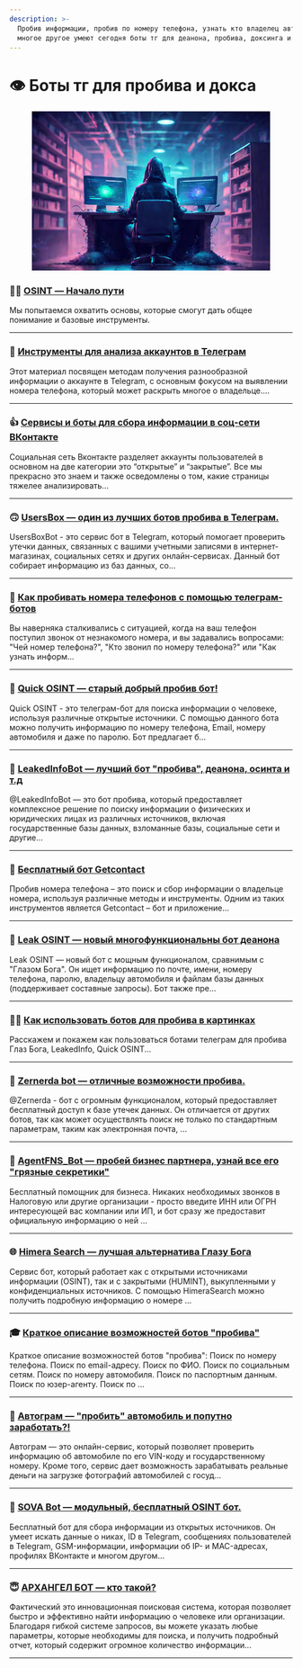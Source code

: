 ```yaml
---
description: >-
  Пробив информации, пробив по номеру телефона, узнать кто владелец авто и
  многое другое умеют сегодня боты тг для деанона, пробива, доксинга и OSINT.
---
```


# 👁️ Боты тг для пробива и докса

<figure><img src=".gitbook/assets/467a384ee2fb41ad93d5c28686d05600.jpeg" alt=""><figcaption></figcaption></figure>

### 🕵️‍♀️ [OSINT — Начало пути](osint-nachalo-puti/)

Мы попытаемся охватить основы, которые смогут дать общее понимание и базовые инструменты.

***

### :tophat: [Инструменты для анализа аккаунтов в Телеграм](osint-nachalo-puti/instrumenty-dlya-analiza-akkauntov-v-telegram.md)

Этот материал посвящен методам получения разнообразной информации о аккаунте в Telegram, с основным фокусом на выявлении номера телефона, который может раскрыть многое о владельце.…

***

### :thumbsup: [Сервисы и боты для сбора информации в соц-сети ВКонтакте](osint-nachalo-puti/servisy-i-boty-dlya-sbora-informacii-v-soc-seti-vkontakte.md)

Социальная сеть Вконтакте разделяет аккаунты пользователей в основном на две категории это “открытые” и “закрытые”. Все мы прекрасно это знаем и также осведомлены о том, какие страницы тяжелее анализировать…

***

### 🙃 [UsersBox — один из лучших ботов пробива в Телеграм.](readme/usersbox-moshnyi-tg-bot-probiva.md)

UsersBoxBot - это сервис бот в Telegram, который помогает проверить утечки данных, связанных с вашими учетными записями в интернет-магазинах, социальных сетях и других онлайн-сервисах. Данный бот собирает информацию из баз данных, со…

***

### 🤫 [Как пробивать номера телефонов с помощью телеграм-ботов](osint-nachalo-puti/kak-probivat-nomer-telefona-s-pomoshyu-telegram-bota.md)

Вы наверняка сталкивались с ситуацией, когда на ваш телефон поступил звонок от незнакомого номера, и вы задавались вопросами: "Чей номер телефона?", "Кто звонил по номеру телефона?" или "Как узнать информ…

***

### 📕 [Quick OSINT — старый добрый пробив бот!](readme/quick-osint-est-vse-sposoby-deanona-v-tom-chisle-i-po-foto..md)

Quick OSINT - это телеграм-бот для поиска информации о человеке, используя различные открытые источники. С помощью данного бота можно получить информацию по номеру телефона, Email, номеру автомобиля и даже по паролю. Бот предлагает б…

***

### 🦋 [LeakedInfoBot — лучший бот "пробива", деанона, осинта и т.д](readme/leakedinfobot-luchshii-bot-dlya-poiska-slitoi-informacii..md)

@LeakedInfoBot — это бот пробива, который предоставляет комплексное решение по поиску информации о физических и юридических лицах из различных источников, включая государственные базы данных, взломанные базы, социальные сети и другие…

***

### 📲 [Бесплатный бот Getcontact](readme/besplatnyi-bot-getcontact.md)

Пробив номера телефона – это поиск и сбор информации о владельце номера, используя различные методы и инструменты. Одним из таких инструментов является Getcontact – бот и приложение...

***

### 👀 [Leak OSINT — новый многофункциональны бот деанона](readme/leak-osint-novichok-no-ne-slabachek.md)

Leak OSINT — новый бот с мощным функционалом, сравнимым с "Глазом Бога". Он ищет информацию по почте, имени, номеру телефона, паролю, владельцу автомобиля и файлам базы данных (поддерживает составные запросы). Бот также пре…

***

### 👩‍💻 [Как использовать ботов для пробива в картинках](osint-nachalo-puti/kak-polzovatsya-botami-telegram-dlya-probiva-glaz-boga-leakedinfo-quick-osint.md)

Расскажем и покажем как пользоваться ботами телеграм для пробива Глаз Бога, LeakedInfo, Quick OSINT...

***

### 🎩 [Zernerda bot — отличные возможности пробива.](readme/zernerda-bot-otlichnye-vozmozhnosti-probiva..md)

@Zernerda - бот с огромным функционалом, который предоставляет бесплатный доступ к базе утечек данных. Он отличается от других ботов, так как может осуществлять поиск не только по стандартным параметрам, таким как электронная почта, …

***

### 👤 [**AgentFNS\_Bot — пробей бизнес партнера, узнай все его "грязные секретики"**](readme/agentfns\_bot-probei-biznes-partnera-uznai-vse-ego-gryaznye-sekretiki.md)

Бесплатный помощник для бизнеса. Никаких необходимых звонков в Налоговую или другие организации - просто введите ИНН или ОГРН интересующей вас компании или ИП, и бот сразу же предоставит официальную информацию о ней …

***

### 🌐 [Himera Search — лучшая альтернатива Глазу Бога](readme/himera-search-luchshaya-alternativa-glazu-boga.md)

Cервис бот, который работает как с открытыми источниками информации (OSINT), так и с закрытыми (HUMINT), выкупленными у конфиденциальных источников. С помощью HimeraSearch можно получить подробную информацию о номере …

***

### 🎓 [Краткое описание возможностей ботов "пробива"](osint-nachalo-puti/kratkoe-opisanie-vozmozhnostei-botov-probiva/)

Краткое описание возможностей ботов "пробива": Поиск по номеру телефона. Поиск по email-адресу. Поиск по ФИО. Поиск по социальным сетям. Поиск по номеру автомобиля. Поиск по паспортным данным. Поиск по юзер-агенту. Поиск по …

***

### 🚗 [Автограм — "пробить" автомобиль и попутно заработать?!](readme/avtogram-probit-avtomobil-i-poputno-zarabotat.md)

Автограм — это онлайн-сервис, который позволяет проверить информацию об автомобиле по его VIN-коду и государственному номеру. Кроме того, сервис дает возможность зарабатывать реальные деньги на загрузке фотографий автомобилей с госуд…

***

### 🦉 [SOVA Bot — модульный, бесплатный OSINT бот.](readme/sova-bot-moshnyi-modulnyi-besplatnyi-osint-bot..md)

Бесплатный бот для сбора информации из открытых источников. Он умеет искать данные о никах, ID в Telegram, сообщениях пользователей в Telegram, GSM-информации, информации об IP- и MAC-адресах, профилях ВКонтакте и многом другом...

***

### 😇 [**АРХАНГЕЛ БОТ — кто такой?**](readme/arkhangel-bot-kto-takoi.md)

Фактический это инновационная поисковая система, которая позволяет быстро и эффективно найти информацию о человеке или организации. Благодаря гибкой системе запросов, вы можете указать любые параметры, которые необходимы для поиска, и получить подробный отчет, который содержит огромное количество информации...

***
